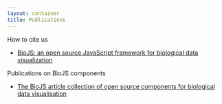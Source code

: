 ```yaml
---
layout: container
title: Publications
---
```

How to cite us
* [BioJS: an open source JavaScript framework for biological data visualization][BioJS-Bioinformatics]

Publications on BioJS components

* [The BioJS article collection of open source components for biological data visualisation][f1000-collection]

[f1000-collection]: http://f1000research.com/article-collections/BioJS
[BioJS-Bioinformatics]: http://bioinformatics.oxfordjournals.org/content/29/8/1103
